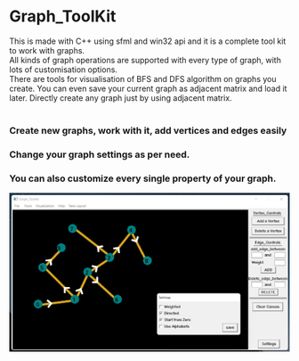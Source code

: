 # Graph_ToolKit
This is made with C++ using sfml and win32 api and it is a complete tool kit to work with graphs.<br>
All kinds of graph operations are supported with every type of graph, with lots of customisation options. <br>
There are tools for visualisation of BFS and DFS algorithm on graphs you create. 
You can even save your current graph as adjacent matrix and load it later. Directly create any graph just by using adjacent matrix.<br><br>

<h3>Create new graphs, work with it, add vertices and edges easily</h3>


<h3>Change your graph settings as per need. </h3>


<h3>You can also customize every single property of your graph.</h3>

![Screenshot](https://github.com/Arka384/Graph_ToolKit/blob/main/ScreenShots/Screenshot%202022-11-07%20200130.png)
